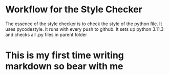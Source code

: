 
# Workflow for the Style Checker

The essence of the style checker is to check the style of the python file.
It uses pycodestyle. It runs with every push to github. 
It sets up python 3.11.3 and checks all .py files in parent folder

This is my first time writing markdown so bear with me
======================================================
